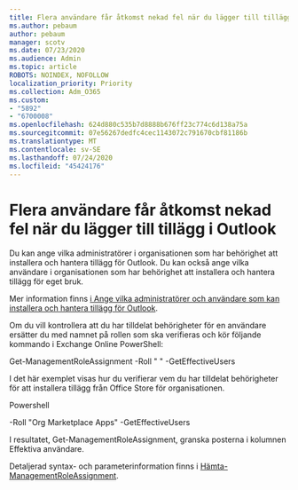 ```yaml
---
title: Flera användare får åtkomst nekad fel när du lägger till tillägg i Outlook
ms.author: pebaum
author: pebaum
manager: scotv
ms.date: 07/23/2020
ms.audience: Admin
ms.topic: article
ROBOTS: NOINDEX, NOFOLLOW
localization_priority: Priority
ms.collection: Adm_O365
ms.custom:
- "5892"
- "6700008"
ms.openlocfilehash: 624d880c535b7d8888b676ff23c774c6d138a75a
ms.sourcegitcommit: 07e56267dedfc4cec1143072c791670cbf81186b
ms.translationtype: MT
ms.contentlocale: sv-SE
ms.lasthandoff: 07/24/2020
ms.locfileid: "45424176"
---
```

# <a name="multiple-users-get-access-denied-error-while-adding-add-ins-in-outlook"></a>Flera användare får åtkomst nekad fel när du lägger till tillägg i Outlook

Du kan ange vilka administratörer i organisationen som har behörighet att installera och hantera tillägg för Outlook. Du kan också ange vilka användare i organisationen som har behörighet att installera och hantera tillägg för eget bruk.

Mer information finns [i Ange vilka administratörer och användare som kan installera och hantera tillägg för Outlook](https://docs.microsoft.com/exchange/clients-and-mobile-in-exchange-online/add-ins-for-outlook/specify-who-can-install-and-manage-add-ins).

Om du vill kontrollera att du har tilldelat behörigheter för en användare ersätter du <Role Name> med namnet på rollen som ska verifieras och kör följande kommando i Exchange Online PowerShell:

Get-ManagementRoleAssignment -Roll " <Role Name> " -GetEffectiveUsers

I det här exemplet visas hur du verifierar vem du har tilldelat behörigheter för att installera tillägg från Office Store för organisationen.

Powershell

-Roll "Org Marketplace Apps" -GetEffectiveUsers

I resultatet, Get-ManagementRoleAssignment, granska posterna i kolumnen Effektiva användare.

Detaljerad syntax- och parameterinformation finns i [Hämta-ManagementRoleAssignment](https://docs.microsoft.com/powershell/module/exchange/get-managementroleassignment).
 